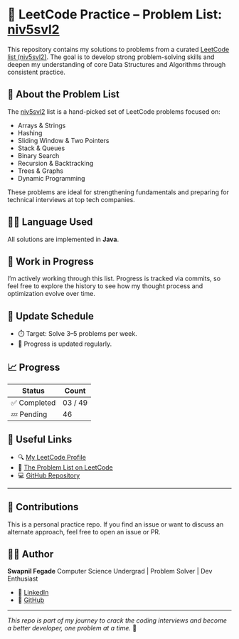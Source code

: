 
# 🚀 LeetCode Practice – Problem List: [niv5svl2](https://leetcode.com/problem-list/niv5svl2/)

This repository contains my solutions to problems from a curated [LeetCode list (niv5svl2)](https://leetcode.com/problem-list/niv5svl2/). The goal is to develop strong problem-solving skills and deepen my understanding of core Data Structures and Algorithms through consistent practice.

## 📌 About the Problem List

The [niv5svl2](https://leetcode.com/problem-list/niv5svl2/) list is a hand-picked set of LeetCode problems focused on:

- Arrays & Strings
- Hashing
- Sliding Window & Two Pointers
- Stack & Queues
- Binary Search
- Recursion & Backtracking
- Trees & Graphs
- Dynamic Programming

These problems are ideal for strengthening fundamentals and preparing for technical interviews at top tech companies.

## 👨‍💻 Language Used

All solutions are implemented in **Java**.

## 🚧 Work in Progress

I’m actively working through this list. Progress is tracked via commits, so feel free to explore the history to see how my thought process and optimization evolve over time.

## 📅 Update Schedule

* ⏱️ Target: Solve 3–5 problems per week.
* 📌 Progress is updated regularly.

## 📈 Progress

| Status         | Count      |
| -------------- | ---------- |
| ✅ Completed    | 03 / 49 |
| 💤 Pending     | 46         |

## 🔗 Useful Links

* 🔍 [My LeetCode Profile](https://leetcode.com/u/swapnil1fegade/)
* 📂 [The Problem List on LeetCode](https://leetcode.com/problem-list/niv5svl2/)
* 💻 [GitHub Repository](https://github.com/swapnil-fegade/Pareto-Problems)

---

## 🙌 Contributions

This is a personal practice repo. If you find an issue or want to discuss an alternate approach, feel free to open an issue or PR.

## 🧑‍💻 Author

**Swapnil Fegade**
Computer Science Undergrad | Problem Solver | Dev Enthusiast

* 🧠 [LinkedIn](https://www.linkedin.com/in/swapnil-fegade-629696204/)
* 💼 [GitHub](https://github.com/swapnil-fegade)

---

*This repo is part of my journey to crack the coding interviews and become a better developer, one problem at a time.* 🚀

